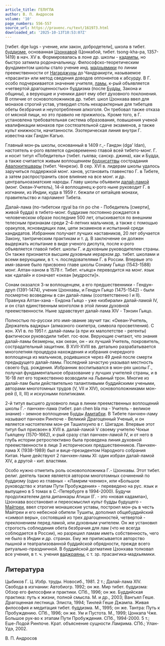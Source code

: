 ```yaml
---
article_title: ГЕЛУГПА
author: В. П. Андросов
volume: '10'
page_numbers: 556-557
source_url: https://pravenc.ru/text/161973.html
downloaded_at: '2025-10-13T10:53:07Z'
---
```


[тибет. dge lugs - учение, или закон, добродетели], школа в тибет. [буддизме](https://pravenc.ru/text/Буддизм.html), основанная [Цзонхавой](https://pravenc.ru/text/Цзонхавой.html) (Цонкабой, тибет. tsong-kha-pa, 1357-1419) в нач. XV в. Формировалась в лоне др. школы - [кадампы](https://pravenc.ru/text/кадампы.html), но быстро затмила родоначальницу. Философско-теоретическим фундаментом школы стало учение инд. [мадхьямики](https://pravenc.ru/text/мадхьямики.html) по линии преемственности от [Нагарджуны](https://pravenc.ru/text/Нагарджуны.html) до Чандракирти, называемое «прасанга» или метод сведения доводов оппонентов к абсурду. В Г. особо подчеркивается значение учителя, [ламы](https://pravenc.ru/text/ламы.html), к-рый объявляется «четвертой драгоценностью» буддизма (после [Будды](https://pravenc.ru/text/Будды.html), Закона и общины), а верующие и ученики дают ему обет духовного поклонения. В отличие от основоположников др. тибет. школ Цзонхава ввел для монахов строгий устав, утвердил столь нехарактерные для тибетцев обеты безбрачия и неупотребления алкоголя. Он требовал также отказа от мясной пищи, но это правило не прижилось. Кроме того, в Г. установлена требовательная система образования, повышения ученой квалификации монахов при состязательной сдаче экзаменов, а также культ книжности, начитанности. Эзотерическая линия внутри Г. известна как Гандэн Кагью.

Главный мон-рь школы, основанный в 1409 г.,- Гандэн (dga' ldan), настоятель к-рого является одновременно главой всей тибето-монг. Г. и носит титул «Победитель» (тибет. гьялва; санскр. джина), как и Будда, а также считается живым воплощением [бодхисаттвы](https://pravenc.ru/text/бодхисаттвы.html) сострадания [Авалокитешвары](https://pravenc.ru/text/Авалокитешвары.html) (тибет. Ченрези). В сер. XVI в. лидерам школы удалось заручиться поддержкой монг. ханов, установить главенство Г. в Тибете, а затем распространить свое влияние на все монг. и др. центральноазиатские народы. Главу школы объявили [далай-ламой](https://pravenc.ru/text/далай-ламой.html) (монг. Океан-Учитель), 14-й воплощенец к-рого ныне руководит Г. в изгнании, из Индии, куда в 1959 г. бежали от китайцев монахи, правительство и парламент Тибета.

Далай-лама (по-тибетски rgyal ba rin po che - Победитель [смерти], живой будда) в тибето-монг. буддизме постоянно рождается в человеческом образе последние 500 лет, отыскивается по внешним телесным признакам среди 2-4-летних мальчиков, а также с помощью оракулов, ясновидящих лам, цепи экзаменов и испытаний среди кандидатов. Избранник получает лучших наставников, 20 лет обучается Закону, тантрическим практикам и т. д. В заключение он должен выдержать испытание в виде ученого диспута, после к-рого объявляется главой тибет. школы Г. и духовным руководителем страны. Он также признается высшим духовным иерархом др. тибет. школами и всеми верующими, в т. ч. последователями Г. в России. Впервые это имя-звание было присвоено главе школы Сонаму Гьяцо (1543-1588) монг. Алтан-ханом в 1578 г. Тибет. «гьяцо» переводится на монг. язык как «далай» и означает «океан [мудрости]».

Сонам оказался 3-м воплощенцем, а его предшественники - Гендун-друп (1391-1474), ученик Цзонхавы, и Гендун Гьяцо (1475-1542) - были посмертно возведены в сан далай-ламы (соответственно I и II). Правнука Алтан-хана - Ендона Гьяцо - уже «избирали» далай-ламой IV, и он стал единственным монголом в этой линии духовной преемственности. Ныне здравствует далай-лама XIV - Тэнзин Гьяцо.

Полностью по-русски это имя-звание звучит так: «Океан-Учитель, Держатель ваджры» (алмазного скипетра, символа просветления). С кон. XVI в. по 1951 г. далай-ламы (а при их малолетстве - регенты) фактически руководили тибет. гос-вом. Верующие считают, что знания далай-ламы безмерны, как океан, он - их лучший Учитель, покровитель, сострадательный защитник. В XVII-XVIII вв. детально разрабатывается многолетняя процедура нахождения и избрания очередного воплощенца из мальчиков, родившихся через 49 дней после смерти предыдущего далай-ламы. Последний зачастую указывал местность своего буд. рождения. Избранник воспитывался в мон-рях школы Г., получал фундаментальное образование у лучших учителей страны, и в 16-18 лет его торжественно возводили на Львиный трон. Многие из далай-лам были действительно талантливыми буддийскими учеными, авторами многотомных трудов (V, VII и XIV), основоположниками мон-рей (I, II, III) и искусными политиками.

2-й титул высшего духовного лица в линии преемственных воплощений школы Г.- панчхен-лама (тибет. pan chen bla ma - Учитель - великое знание) - земное воплощение Будды [Амитабхи](https://pravenc.ru/text/Амитабха.html). В Тибете панчхен-ламу называют панчхен Ринпоче - Великий Драгоценный Ученый, и он является настоятелем мон-ря Ташилхунпо в г. Шигадзе. Впервые этот титул был присвоен в XVII в. далай-ламой V своему учителю Чокьи Гьялцену (1570-1662), к-рый сразу стал панчхен-ламой IV, и от него в глубь истории ретроспективно была проведена линия духовной преемственности в лице 3 исторических предшественников. Панчхен-лама Х (1938-1989) был и вице-президентом Народного собрания Китая. Ныне действуют 2 панчхен-ламы ХI: один избран далай-ламой ХIV, а другой - кит. властями.

Особо нужно отметить роль основоположника Г.- Цзонхавы. Этот тибет. религ. деятель также является автором многотомных сочинений по буддизму (одно из главных - «Ламрим чхенмо», или «Большое руководство к этапам Пути Пробуждения» - переведено на рус. язык и выпущено в 5 томах в С.-Петербурге в 1994-2000). Будучи продолжателем дела дипанкары Атиши (Г. - это «новая кадампа»), Цзонхава восстановил и переосмыслил культ будды будущего - [Майтреи](https://pravenc.ru/text/Майтрея.html), ввел строгие монашеские уставы, построил мон-рь в честь Майтреи и его небесной обители Тушиты, дополнил общебуддийский «символ веры», состоявший из трех драгоценностей, четвертой - преклонением перед ламой, или духовным учителем. Он же установил строгость соблюдения обета безбрачия для лам (что не всегда соблюдается в России), но разрешил ламам иметь собственность, чего не было в Индии и др. странах. Ему же приписывается авторство пышной и театрализованной буддийской обрядности, прежде всего ритуально-праздничной. В буддийской догматике Цзонхава толковал все учения, в т. ч. учения [ваджраяны](https://pravenc.ru/text/ваджраяна.html), с т. зр. прасангика-мадхьямики.

## Литература

Цыбиков Г. Ц. Избр. труды. Новосиб., 1981. 2 т.; Далай-лама XIV. Свобода в изгнании: Автобиогр. 1992; он же. Мир тибет. буддизма: Обзор его философии и практики. СПб., 1996; он же. Буддийская практика: путь к жизни, полной смысла. М. и др., 2003; Вангьял Геше. Драгоценная лестница. Элиста, 1994; Тинлей Геше Джампа. Живая философия и медитация тибет. буддизма. М., 1995; он же. Тантра: Путь к Пробуждению. СПб., 1996; он же. Ум и Пустота. М., 1999; Цонкапа Чже. Большое рук-во к этапам Пути Пробуждения. СПб., 1994-2000. 5 т.; Еше-Лодой Ринпоче. Крат. объяснение сущности Ламрима. СПб.; Улан-Удэ, 2002.

В. П. Андросов
